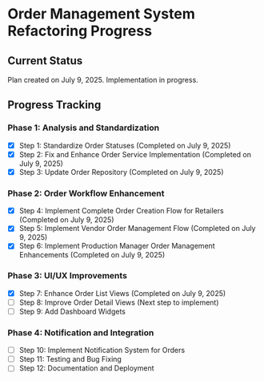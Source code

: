 # Order Management System Refactoring Progress

## Current Status
Plan created on July 9, 2025. Implementation in progress.

## Progress Tracking

### Phase 1: Analysis and Standardization
- [x] Step 1: Standardize Order Statuses (Completed on July 9, 2025)
- [x] Step 2: Fix and Enhance Order Service Implementation (Completed on July 9, 2025)
- [x] Step 3: Update Order Repository (Completed on July 9, 2025)

### Phase 2: Order Workflow Enhancement
- [x] Step 4: Implement Complete Order Creation Flow for Retailers (Completed on July 9, 2025)
- [x] Step 5: Implement Vendor Order Management Flow (Completed on July 9, 2025)
- [x] Step 6: Implement Production Manager Order Management Enhancements (Completed on July 9, 2025)

### Phase 3: UI/UX Improvements
- [x] Step 7: Enhance Order List Views (Completed on July 9, 2025)
- [ ] Step 8: Improve Order Detail Views (Next step to implement)
- [ ] Step 9: Add Dashboard Widgets

### Phase 4: Notification and Integration
- [ ] Step 10: Implement Notification System for Orders
- [ ] Step 11: Testing and Bug Fixing
- [ ] Step 12: Documentation and Deployment
